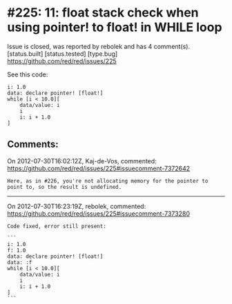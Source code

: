 
#225: 11: float stack check when using pointer! to float! in WHILE loop
================================================================================
Issue is closed, was reported by rebolek and has 4 comment(s).
[status.built] [status.tested] [type.bug]
<https://github.com/red/red/issues/225>

See this code:

```
i: 1.0
data: declare pointer! [float!]
while [i < 10.0][
    data/value: i
    i
    i: i + 1.0
]
```



Comments:
--------------------------------------------------------------------------------

On 2012-07-30T16:02:12Z, Kaj-de-Vos, commented:
<https://github.com/red/red/issues/225#issuecomment-7372642>

    Here, as in #226, you're not allocating memory for the pointer to point to, so the result is undefined.

--------------------------------------------------------------------------------

On 2012-07-30T16:23:19Z, rebolek, commented:
<https://github.com/red/red/issues/225#issuecomment-7373280>

    Code fixed, error still present:
    
    ```
    i: 1.0
    f: 1.0
    data: declare pointer! [float!]
    data: :f
    while [i < 10.0][
        data/value: i
        i
        i: i + 1.0
    ]
    ```

